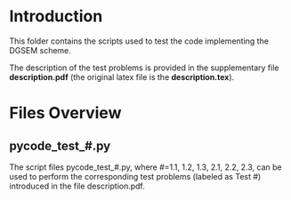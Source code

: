 # Introduction
This folder contains the scripts used to test the code implementing the DGSEM scheme.

The description of the test problems is provided in the supplementary file **description.pdf** (the original latex file is the **description.tex**).

# Files Overview
## pycode_test_#.py
The script files pycode_test_#.py, where #=1.1, 1.2, 1.3, 2.1, 2.2, 2.3, can be used to perform the corresponding test problems (labeled as Test #) introduced in the file description.pdf.
